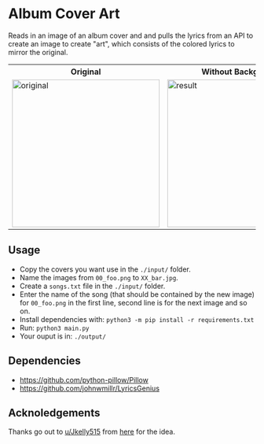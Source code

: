 # Album Cover Art

Reads in an image of an album cover and and pulls the lyrics from an API to create an image to create "art", which consists of the colored lyrics to mirror the original.

<table>
<tr>
    <th>
        Original
    </th>
    <th>
        Without Background
    </th>
    <th>
        With Background
    </th>
</tr>
<tr>
    <td>
        <img src="https://m.media-amazon.com/images/I/815UbQWSslL._SX355_.jpg" alt="original" width="300">
    </td>
    <td>
        <img src="https://preview.redd.it/89fn3qlbgie81.png?width=960&crop=smart&auto=webp&s=c1aea46ad810398ffd24945a77f7bfe8587549e8" alt="result" width="300">
    </td>
    <td>
        <img src="https://preview.redd.it/m3nji7nhvme81.png?width=2100&format=png&auto=webp&s=6bedf3bd145c03f7a0ee560bd065b73a99b4a10c" alt="result" width="300">
    </td>
</tr>
</table>


## Usage

* Copy the covers you want use in the `./input/` folder.
* Name the images from `00_foo.png` to `XX_bar.jpg`.
* Create a `songs.txt` file in the `./input/` folder.
* Enter the name of the song (that should be contained by the new image) for `00_foo.png` in the first line, second line is for the next image and so on.
* Install dependencies with: `python3 -m pip install -r requirements.txt`
* Run: `python3 main.py`
* Your ouput is in: `./output/`


## Dependencies

* https://github.com/python-pillow/Pillow
* https://github.com/johnwmillr/LyricsGenius


## Acknoledgements

Thanks go out to [u/Jkelly515](https://www.reddit.com/user/Jkelly515/) from [here](https://www.reddit.com/r/Eminem/comments/sev4sw/i_made_the_cover_for_recovery_using_lyrics_from/) for the idea.
